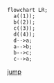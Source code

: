 ```mermaid
flowchart LR;
  a((1));
  b((2));
  c((3));
  d((4));
  d-->a;
  a-->b;
  b-->c;
  c-->a;
```





[jump](./1.md#head)
